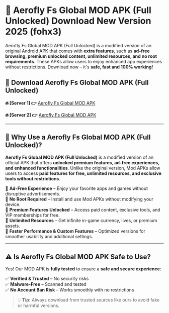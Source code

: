# 📲 Aerofly Fs Global MOD APK (Full Unlocked) Download New Version 2025 (fohx3)

Aerofly Fs Global MOD APK (Full Unlocked) is a modified version of an original Android APK that comes with **extra features**, such as **ad-free browsing, premium unlocked content, unlimited resources, and no root requirements**. These APKs allow users to enjoy enhanced app experiences without restrictions. Download now – it's **safe, fast and 100% working!**

## **📲 Download Aerofly Fs Global MOD APK (Full Unlocked)**

 **🔥 [Server 1] 👉** [Aerofly Fs Global MOD APK](https://hapymods.com?title=Aerofly+Fs+Global+MOD+APK&ref=Ax1)

 **🔥 [Server 2] 👉** [Aerofly Fs Global MOD APK](https://hapymods.com?title=Aerofly+Fs+Global+MOD+APK&ref=Ax1)

---

## **📌 Why Use a Aerofly Fs Global MOD APK (Full Unlocked)?**

**Aerofly Fs Global MOD APK (Full Unlocked)** is a modified version of an official APK that offers **unlocked premium features, ad-free experiences, and enhanced functionalities**. Unlike the original version, Mod APKs allow users to access **paid features for free, unlimited resources, and exclusive tools without restrictions**.

🔹 **Ad-Free Experience** – Enjoy your favorite apps and games without disruptive advertisements.  
🔹 **No Root Required** – Install and use Mod APKs without modifying your device.  
🔹 **Premium Features Unlocked** – Access paid content, exclusive tools, and VIP memberships for free.  
🔹 **Unlimited Resources** – Get infinite in-game currency, lives, or premium assets.  
🔹 **Faster Performance & Custom Features** – Optimized versions for smoother usability and additional settings.  

---

## **⚠️ Is Aerofly Fs Global MOD APK Safe to Use?**

Yes! Our MOD APK is **fully tested** to ensure a **safe and secure experience**:

✅ **Verified & Trusted** – No security risks  
✅ **Malware-Free** – Scanned and tested  
✅ **No Account Ban Risk** – Works smoothly with no restrictions  

> 💡 **Tip:** Always download from trusted sources like ours to avoid fake or harmful versions.